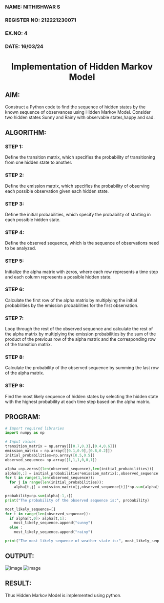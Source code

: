 <H3>NAME: NITHISHWAR S</H3>
<H3>REGISTER NO: 212221230071</H3>
<H3>EX.NO: 4</H3>
<H3>DATE: 16/03/24</H3>
<H1 ALIGN =CENTER> Implementation of Hidden Markov Model</H1>

## AIM: 
Construct a Python code to find the sequence of hidden states by the known sequence of observances using Hidden Markov Model. Consider two hidden states Sunny and Rainy with observable states,happy and sad.

## ALGORITHM:
### STEP 1:
Define the transition matrix, which specifies the probability of transitioning from  one hidden state to another.<br>
### STEP 2:
Define the emission matrix, which specifies the probability of observing each possible observation given each hidden state.<br>
### STEP 3:
Define the initial probabilities, which specify the probability of starting in each possible hidden state.<br>
### STEP 4:
Define the observed sequence, which is the sequence of observations need to  be analyzed.<br>
### STEP 5:
Initialize the alpha matrix with zeros, where each row represents a time step and each column represents a possible hidden state.<br>
### STEP 6:
Calculate the first row of the alpha matrix by multiplying the initial  probabilities by the emission probabilities for the first observation.<br>
### STEP 7:
Loop through the rest of the observed sequence and calculate the rest of the alpha matrix by multiplying the emission probabilities by the sum of the product of the previous row of the alpha matrix and the corresponding row of the transition matrix.<br>
### STEP 8:
Calculate the probability of the observed sequence by summing the last row of the alpha matrix.<br>
### STEP 9:
Find the most likely sequence of hidden states by selecting the hidden state with the highest probability at each time step based on the alpha matrix.<br>

## PROGRAM:
```py
# Import required libraries
import numpy as np

# Input values
transition_matrix = np.array([[0.7,0.3],[0.4,0.6]])
emission_matrix = np.array([[0.1,0.9],[0.8,0.2]])
initial_probabilities=np.array([0.5,0.5])
observed_sequence= np.array([1,1,1,0,0,1])

alpha =np.zeros((len(observed_sequence),len(initial_probabilities)))
alpha[0,:] = initial_probabilities*emission_matrix[:,observed_sequence[0]]
for t in range(1,len(observed_sequence)):
  for j in range(len(initial_probabilities)):
    alpha[t,j] = emission_matrix[j,observed_sequence[t]]*np.sum(alpha[t-1,:]*transition_matrix[:,j])

probability=np.sum(alpha[-1,:])
print("The probability of the observed sequence is:", probability)

most_likely_sequence=[]
for t in range(len(observed_sequence)):
  if alpha[t,0]> alpha[t,1]:
    most_likely_sequence.append("sunny")
  else :
    most_likely_sequence.append("rainy")

print("The most likely sequence of weather state is:", most_likely_sequence)
```

## OUTPUT:
![image](https://github.com/NITHISH74/Ex-4--AAI/assets/94164665/167cacd4-7d4b-42fd-be0c-d5050942a952)
![image](https://github.com/NITHISH74/Ex-4--AAI/assets/94164665/d4439560-714d-48cc-889a-8942e59e3604)


## RESULT:
Thus Hidden Markov Model is implemented using python.

